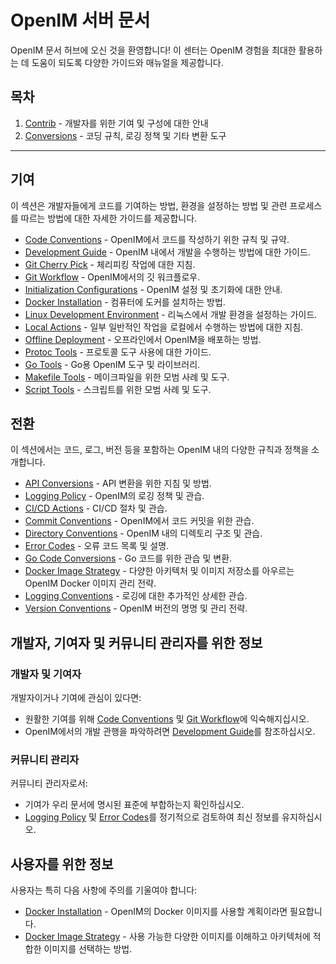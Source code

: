 # OpenIM 서버 문서

OpenIM 문서 허브에 오신 것을 환영합니다! 이 센터는 OpenIM 경험을 최대한 활용하는 데 도움이 되도록 다양한 가이드와 매뉴얼을 제공합니다.

## 목차

1. [Contrib](https://github.com/openimsdk/open-im-server/blob/main/docs/contrib) - 개발자를 위한 기여 및 구성에 대한 안내
2. [Conversions](https://github.com/openimsdk/open-im-server/blob/main/docs/contrib) - 코딩 규칙, 로깅 정책 및 기타 변환 도구

------

## 기여

이 섹션은 개발자들에게 코드를 기여하는 방법, 환경을 설정하는 방법 및 관련 프로세스를 따르는 방법에 대한 자세한 가이드를 제공합니다.

- [Code Conventions](https://github.com/openimsdk/open-im-server/blob/main/docs/contrib/code-conventions.md) - OpenIM에서 코드를 작성하기 위한 규칙 및 규약.
- [Development Guide](https://github.com/openimsdk/open-im-server/blob/main/docs/contrib/development.md) - OpenIM 내에서 개발을 수행하는 방법에 대한 가이드.
- [Git Cherry Pick](https://github.com/openimsdk/open-im-server/blob/main/docs/contrib/gitcherry-pick.md) - 체리피킹 작업에 대한 지침.
- [Git Workflow](https://github.com/openimsdk/open-im-server/blob/main/docs/contrib/git-workflow.md) - OpenIM에서의 깃 워크플로우.
- [Initialization Configurations](https://github.com/openimsdk/open-im-server/blob/main/docs/contrib/init-config.md) - OpenIM 설정 및 초기화에 대한 안내.
- [Docker Installation](https://github.com/openimsdk/open-im-server/blob/main/docs/contrib/install-docker.md) - 컴퓨터에 도커를 설치하는 방법.
- [Linux Development Environment](https://github.com/openimsdk/open-im-server/blob/main/docs/contrib/linux-development.md) - 리눅스에서 개발 환경을 설정하는 가이드.
- [Local Actions](https://github.com/openimsdk/open-im-server/blob/main/docs/contrib/local-actions.md) - 일부 일반적인 작업을 로컬에서 수행하는 방법에 대한 지침.
- [Offline Deployment](https://github.com/openimsdk/open-im-server/blob/main/docs/contrib/offline-deployment.md) - 오프라인에서 OpenIM을 배포하는 방법.
- [Protoc Tools](https://github.com/openimsdk/open-im-server/blob/main/docs/contrib/protoc-tools.md) - 프로토콜 도구 사용에 대한 가이드.
- [Go Tools](https://github.com/openimsdk/open-im-server/blob/main/docs/contrib/util-go.md) - Go용 OpenIM 도구 및 라이브러리.
- [Makefile Tools](https://github.com/openimsdk/open-im-server/blob/main/docs/contrib/util-makefile.md) - 메이크파일을 위한 모범 사례 및 도구.
- [Script Tools](https://github.com/openimsdk/open-im-server/blob/main/docs/contrib/util-scripts.md) - 스크립트를 위한 모범 사례 및 도구.

## 전환

이 섹션에서는 코드, 로그, 버전 등을 포함하는 OpenIM 내의 다양한 규칙과 정책을 소개합니다.

- [API Conversions](https://github.com/openimsdk/open-im-server/blob/main/docs/contrib/api.md) - API 변환을 위한 지침 및 방법.
- [Logging Policy](https://github.com/openimsdk/open-im-server/blob/main/docs/contrib/bash-log.md) - OpenIM의 로깅 정책 및 관습.
- [CI/CD Actions](https://github.com/openimsdk/open-im-server/blob/main/docs/contrib/cicd-actions.md) - CI/CD 절차 및 관습.
- [Commit Conventions](https://github.com/openimsdk/open-im-server/blob/main/docs/contrib/commit.md) - OpenIM에서 코드 커밋을 위한 관습.
- [Directory Conventions](https://github.com/openimsdk/open-im-server/blob/main/docs/contrib/directory.md) - OpenIM 내의 디렉토리 구조 및 관습.
- [Error Codes](https://github.com/openimsdk/open-im-server/blob/main/docs/contrib/error-code.md) - 오류 코드 목록 및 설명.
- [Go Code Conversions](https://github.com/openimsdk/open-im-server/blob/main/docs/contrib/go-code.md) - Go 코드를 위한 관습 및 변환.
- [Docker Image Strategy](https://github.com/openimsdk/open-im-server/blob/main/docs/contrib/images.md) - 다양한 아키텍처 및 이미지 저장소를 아우르는 OpenIM Docker 이미지 관리 전략.
- [Logging Conventions](https://github.com/openimsdk/open-im-server/blob/main/docs/contrib/logging.md) - 로깅에 대한 추가적인 상세한 관습.
- [Version Conventions](https://github.com/openimsdk/open-im-server/blob/main/docs/contrib/version.md) - OpenIM 버전의 명명 및 관리 전략.


## 개발자, 기여자 및 커뮤니티 관리자를 위한 정보

### 개발자 및 기여자

개발자이거나 기여에 관심이 있다면:

- 원활한 기여를 위해 [Code Conventions](https://github.com/openimsdk/open-im-server/blob/main/docs/contrib/code-conventions.md) 및 [Git Workflow](https://github.com/openimsdk/open-im-server/blob/main/docs/contrib/git-workflow.md)에 익숙해지십시오.
- OpenIM에서의 개발 관행을 파악하려면 [Development Guide](https://github.com/openimsdk/open-im-server/blob/main/docs/contrib/development.md)를 참조하십시오.

### 커뮤니티 관리자

커뮤니티 관리자로서:

- 기여가 우리 문서에 명시된 표준에 부합하는지 확인하십시오.
- [Logging Policy](https://github.com/openimsdk/open-im-server/blob/main/docs/contrib/bash-log.md) 및 [Error Codes](https://github.com/openimsdk/open-im-server/blob/main/docs/contrib/error-code.md)를 정기적으로 검토하여 최신 정보를 유지하십시오.

## 사용자를 위한 정보

사용자는 특히 다음 사항에 주의를 기울여야 합니다:

- [Docker Installation](https://github.com/openimsdk/open-im-server/blob/main/docs/contrib/install-docker.md) - OpenIM의 Docker 이미지를 사용할 계획이라면 필요합니다.
- [Docker Image Strategy](https://github.com/openimsdk/open-im-server/blob/main/docs/contrib/images.md) - 사용 가능한 다양한 이미지를 이해하고 아키텍처에 적합한 이미지를 선택하는 방법.
